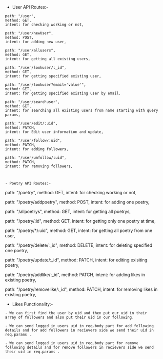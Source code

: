 







- User API Routes:-
`````````````````
path: "/user",
method: GET,
intent: for checking working or not,

path: "/user/newUser",
method: POST,
intent: for adding new user,

path: "/user/allusers",
method: GET,
intent: for getting all existing users,

path: "/user/lookuser/:_id",
method: GET,
intent: for getting specified existing user,

path: "/user/lookuser?email='value'",
method: GET,
intent: for getting specified existing user by email,

path: "/user/searchuser",
method: GET,
intent: for searching all existing users from name starting with query params,

path: "/user/edit/:uid",
method: PATCH,
intent: for Edit user information and update,

path: "/user/follow/:uid",
method: PATCH,
intent: for adding followers,

path: "/user/unfollow/:uid",
method: PATCH,
intent: for removing followers,



- Poetry API Routes:-
`````````````````
path: "/poetry",
method: GET,
intent: for checking working or not,

path: "/poetry/addpoetry",
method: POST,
intent: for adding one poetry,

path: "/allpoetrys",
method: GET,
intent: for getting all poetrys,


path: "/poetry/:id",
method: GET,
intent: for getting only one poetry at time,


path: "/poetry/*/:uid",
method: GET,
intent: for getting all poetry from one user,


path: "/poetry/delete/:_id",
method: DELETE,
intent: for deleting specified one poetry,


path: "/poetry/update/:_id",
method: PATCH,
intent: for editing exisiting poetry,

path: "/poetry/addlike/:_id",
method: PATCH,
intent: for adding likes in existing poetry,


path: "/poetry/removelike/:_id",
method: PATCH,
intent: for removing likes in existing poetry,







- Likes Functionality:-
``````````````````````
- We can first find the user by uid and then put our uid in their array of followers and also put their uid in our following.

- We can send logged in users uid in req.body part for add following details and for add followers in recievers side we send their uid in req.params .

- We can send logged in users uid in req.body part for remove following details and for remove followers in recievers side we send their uid in req.params .
